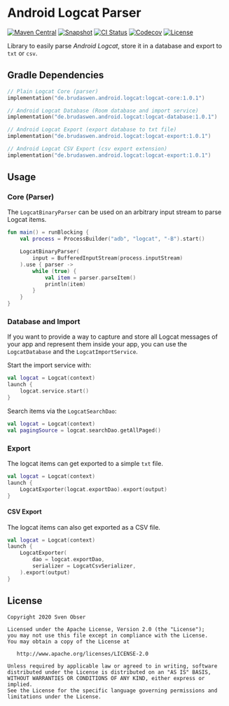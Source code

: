 # Android Logcat Parser

[![Maven Central](https://img.shields.io/maven-central/v/de.brudaswen.android.logcat/logcat-core?style=flat-square)](https://search.maven.org/artifact/de.brudaswen.android.logcat/logcat-core)
[![Snapshot](https://img.shields.io/nexus/s/de.brudaswen.android.logcat/logcat-core?label=snapshot&server=https%3A%2F%2Foss.sonatype.org&style=flat-square)](https://oss.sonatype.org/#nexus-search;gav~de.brudaswen.android.logcat~logcat-core~~~)
[![CI Status](https://img.shields.io/github/actions/workflow/status/brudaswen/android-logcat/ci-main.yml?style=flat-square)](https://github.com/brudaswen/android-logcat/actions/workflows/ci-main.yml)
[![Codecov](https://img.shields.io/codecov/c/github/brudaswen/android-logcat?style=flat-square)](https://codecov.io/gh/brudaswen/android-logcat)
[![License](https://img.shields.io/github/license/brudaswen/android-logcat?style=flat-square)](https://www.apache.org/licenses/LICENSE-2.0)

Library to easily parse *Android Logcat*, store it in a database and export to `txt` or `csv`.

## Gradle Dependencies

```kotlin
// Plain Logcat Core (parser)
implementation("de.brudaswen.android.logcat:logcat-core:1.0.1")

// Android Logcat Database (Room database and import service)
implementation("de.brudaswen.android.logcat:logcat-database:1.0.1")

// Android Logcat Export (export database to txt file)
implementation("de.brudaswen.android.logcat:logcat-export:1.0.1")

// Android Logcat CSV Export (csv export extension)
implementation("de.brudaswen.android.logcat:logcat-export:1.0.1")
```

## Usage

### Core (Parser)

The `LogcatBinaryParser` can be used on an arbitrary input stream to parse Logcat items.

```kotlin
fun main() = runBlocking {
    val process = ProcessBuilder("adb", "logcat", "-B").start()

    LogcatBinaryParser(
        input = BufferedInputStream(process.inputStream)
    ).use { parser ->
        while (true) {
            val item = parser.parseItem()
            println(item)
        }
    }
}
```

### Database and Import

If you want to provide a way to capture and store all Logcat messages of your app and represent
them inside your app, you can use the `LogcatDatabase` and the `LogcatImportService`.

Start the import service with:

```kotlin
val logcat = Logcat(context)
launch {
    logcat.service.start()
}
```

Search items via the `LogcatSearchDao`:

```kotlin
val logcat = Logcat(context)
val pagingSource = logcat.searchDao.getAllPaged()
```

### Export

The logcat items can get exported to a simple `txt` file.

```kotlin
val logcat = Logcat(context)
launch {
    LogcatExporter(logcat.exportDao).export(output)
}
```

#### CSV Export

The logcat items can also get exported as a CSV file.

```kotlin
val logcat = Logcat(context)
launch {
    LogcatExporter(
        dao = logcat.exportDao,
        serializer = LogcatCsvSerializer,
    ).export(output)
}
```

## License

```
Copyright 2020 Sven Obser

Licensed under the Apache License, Version 2.0 (the "License");
you may not use this file except in compliance with the License.
You may obtain a copy of the License at

   http://www.apache.org/licenses/LICENSE-2.0

Unless required by applicable law or agreed to in writing, software
distributed under the License is distributed on an "AS IS" BASIS,
WITHOUT WARRANTIES OR CONDITIONS OF ANY KIND, either express or implied.
See the License for the specific language governing permissions and
limitations under the License.
```
